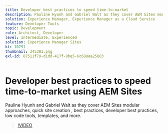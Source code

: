 ```yaml
---
title: Developer best practices to speed time-to-market
description: Pauline Hyunh and Gabriel Walt as they cover AEM Sites modular approaches, quick site creation , best practices... developer best practices, low code tools, templates, and more. (Should be between 60 and 160 characters, but is 177 characters)
solution: Experience Manager, Experience Manager as a Cloud Service
feature: Developer Tools
topic: Development
role: Architect, Developer
level: Intermediate, Experienced
solution: Experience Manager Sites
kt: 10791
thumbnail: 345381.png
exl-id: 87511f79-d1dd-417f-8be5-6c688ea25883
---
```


# Developer best practices to speed time-to-market using AEM Sites

Pauline Hyunh and Gabriel Walt as they cover AEM Sites modular approaches, quick site creation , best practices, developer best practices, low code tools, templates, and more.

>[!VIDEO](https://video.tv.adobe.com/v/345381/?quality=12&learn=on)
